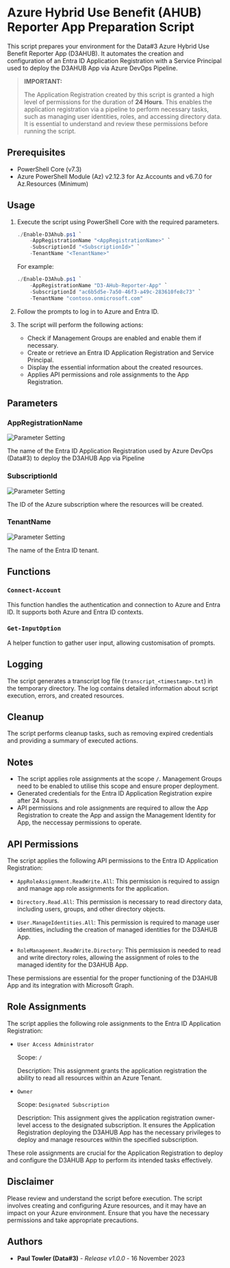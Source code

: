 # Azure Hybrid Use Benefit (AHUB) Reporter App Preparation Script

This script prepares your environment for the Data#3 Azure Hybrid Use Benefit Reporter App (D3AHUB). It automates the creation and configuration of an Entra ID Application Registration with a Service Principal used to deploy the D3AHUB App via Azure DevOps Pipeline.

> **IMPORTANT:**
>
> The Application Registration created by this script is granted a high level of permissions for the duration of **24 Hours**. This enables the application registration via a pipeline to perform necessary tasks, such as managing user identities, roles, and accessing directory data. It is essential to understand and review these permissions before running the script.

## Prerequisites

- PowerShell Core (v7.3)
- Azure PowerShell Module (Az) v2.12.3 for Az.Accounts and v6.7.0 for Az.Resources (Minimum)

## Usage

1. Execute the script using PowerShell Core with the required parameters.

   ```powershell
   ./Enable-D3Ahub.ps1 `
       -AppRegistrationName "<AppRegistrationName>" `
       -SubscriptionId "<SubscriptionId>" `
       -TenantName "<TenantName>"
   ```

   For example:

   ``` powershell
   ./Enable-D3Ahub.ps1 `
       -AppRegistrationName "D3-AHub-Reporter-App" `
       -SubscriptionId "ac6b5d5e-7a50-46f3-a49c-283610fe8c73" `
       -TenantName "contoso.onmicrosoft.com"
   ```

2. Follow the prompts to log in to Azure and Entra ID.

3. The script will perform the following actions:

   - Check if Management Groups are enabled and enable them if necessary.
   - Create or retrieve an Entra ID Application Registration and Service Principal.
   - Display the essential information about the created resources.
   - Applies API permissions and role assignments to the App Registration.

## Parameters

### AppRegistrationName

![Parameter Setting](https://img.shields.io/badge/parameter-required-orange?style=flat-square)

The name of the Entra ID Application Registration used by Azure DevOps (Data#3) to deploy the D3AHUB App via Pipeline

### SubscriptionId

![Parameter Setting](https://img.shields.io/badge/parameter-required-orange?style=flat-square)

The ID of the Azure subscription where the resources will be created.

### TenantName

![Parameter Setting](https://img.shields.io/badge/parameter-required-orange?style=flat-square)

The name of the Entra ID tenant.

## Functions

### `Connect-Account`

This function handles the authentication and connection to Azure and Entra ID. It supports both Azure and Entra ID contexts.

### `Get-InputOption`

A helper function to gather user input, allowing customisation of prompts.

## Logging

The script generates a transcript log file (`transcript_<timestamp>.txt`) in the temporary directory. The log contains detailed information about script execution, errors, and created resources.

## Cleanup

The script performs cleanup tasks, such as removing expired credentials and providing a summary of executed actions.

## Notes

- The script applies role assignments at the scope `/`. Management Groups need to be enabled to utilise this scope and ensure proper deployment.
- Generated credentials for the Entra ID Application Registration expire after 24 hours.
- API permissions and role assignments are required to allow the App Registration to create the App and assign the Management Identity for App, the neccessay permissions to operate.

## API Permissions

The script applies the following API permissions to the Entra ID Application Registration:

- `AppRoleAssignment.ReadWrite.All`: This permission is required to assign and manage app role assignments for the application.

- `Directory.Read.All`: This permission is necessary to read directory data, including users, groups, and other directory objects.

- `User.ManageIdentities.All`: This permission is required to manage user identities, including the creation of managed identities for the D3AHUB App.

- `RoleManagement.ReadWrite.Directory`: This permission is needed to read and write directory roles, allowing the assignment of roles to the managed identity for the D3AHUB App.

These permissions are essential for the proper functioning of the D3AHUB App and its integration with Microsoft Graph.

## Role Assignments

The script applies the following role assignments to the Entra ID Application Registration:

- `User Access Administrator`

   Scope: `/`

   Description: This assignment grants the application registration the ability to read all resources within an Azure Tenant.

- `Owner`

   Scope: `Designated Subscription`

   Description: This assignment gives the application registration owner-level access to the designated subscription. It ensures the Application Registration deploying the D3AHUB App has the necessary privileges to deploy and manage resources within the specified subscription.

These role assignments are crucial for the Application Registration to deploy and configure the D3AHUB App to perform its intended tasks effectively.

## Disclaimer

Please review and understand the script before execution. The script involves creating and configuring Azure resources, and it may have an impact on your Azure environment. Ensure that you have the necessary permissions and take appropriate precautions.

## Authors

- **Paul Towler (Data#3)** - *Release v1.0.0* - 16 November 2023
